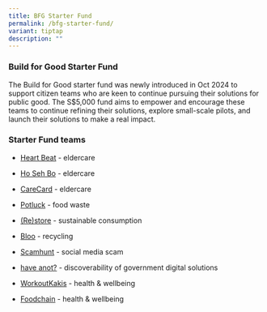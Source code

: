 ```yaml
---
title: BFG Starter Fund
permalink: /bfg-starter-fund/
variant: tiptap
description: ""
---
```

<h3><strong>Build for Good Starter Fund</strong></h3>
<p>The Build for Good starter fund was newly introduced in Oct 2024 to support
citizen teams who are keen to continue pursuing their solutions for public
good. The S$5,000 fund aims to empower and encourage these teams to continue
refining their solutions, explore small-scale pilots, and launch their
solutions to make a real impact.</p>
<h3><strong>Starter Fund teams</strong></h3>
<ul data-tight="true" class="tight">
<li>
<p><a href="/heart-beat/" rel="noopener nofollow" target="_blank">Heart Beat</a> -
eldercare</p>
</li>
<li>
<p><a href="/ho-seh-bo/" rel="noopener nofollow" target="_blank">Ho Seh Bo</a> -
eldercare</p>
</li>
<li>
<p><a href="/carecard/" rel="noopener nofollow" target="_blank">CareCard</a> -
eldercare</p>
</li>
<li>
<p><a href="/potluck/" rel="noopener nofollow" target="_blank">Potluck</a> -
food waste</p>
</li>
<li>
<p><a href="/restore/" rel="noopener nofollow" target="_blank">(Re)store</a> -
sustainable consumption</p>
</li>
<li>
<p><a href="/bloo/" rel="noopener nofollow" target="_blank">Bloo</a> - recycling</p>
</li>
<li>
<p><a href="/scamhunt/" rel="noopener nofollow" target="_blank">Scamhunt</a> -
social media scam</p>
</li>
<li>
<p><a href="/have-anot/" rel="noopener nofollow" target="_blank">have anot?</a> -
discoverability of government digital solutions</p>
</li>
<li>
<p><a href="/workoutkakis/" rel="noopener nofollow" target="_blank">WorkoutKakis</a> -
health &amp; wellbeing</p>
</li>
<li>
<p><a href="/foodchain/" rel="noopener nofollow" target="_blank">Foodchain</a> -
health &amp; wellbeing</p>
</li>
</ul>
<p></p>